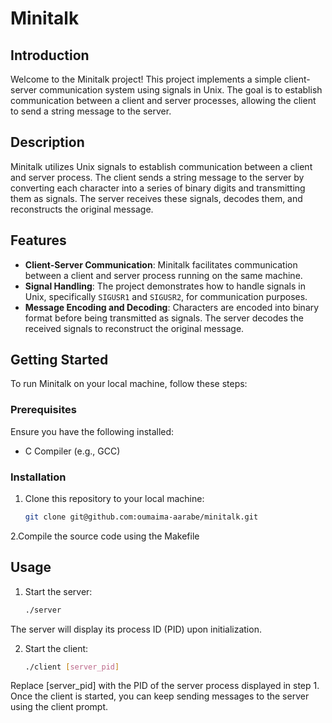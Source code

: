 # Minitalk

## Introduction
Welcome to the Minitalk project! This project implements a simple client-server communication system using signals in Unix. The goal is to establish communication between a client and server processes, allowing the client to send a string message to the server.

## Description
Minitalk utilizes Unix signals to establish communication between a client and server process. The client sends a string message to the server by converting each character into a series of binary digits and transmitting them as signals. The server receives these signals, decodes them, and reconstructs the original message.

## Features
- **Client-Server Communication**: Minitalk facilitates communication between a client and server process running on the same machine.
- **Signal Handling**: The project demonstrates how to handle signals in Unix, specifically `SIGUSR1` and `SIGUSR2`, for communication purposes.
- **Message Encoding and Decoding**: Characters are encoded into binary format before being transmitted as signals. The server decodes the received signals to reconstruct the original message.

## Getting Started
To run Minitalk on your local machine, follow these steps:

### Prerequisites
Ensure you have the following installed:
- C Compiler (e.g., GCC)

### Installation
1. Clone this repository to your local machine:
   ```bash
   git clone git@github.com:oumaima-aarabe/minitalk.git

2.Compile the source code using the Makefile

## Usage
1. Start the server:
   ```bash
   ./server
The server will display its process ID (PID) upon initialization.

2. Start the client:
   ```bash
   ./client [server_pid]

Replace [server_pid] with the PID of the server process displayed in step 1.
 Once the client is started, you can keep sending messages to the server using the client prompt.
  
